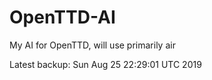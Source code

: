 # OpenTTD-AI
My AI for OpenTTD, will use primarily air

Latest backup: Sun Aug 25 22:29:01 UTC 2019
